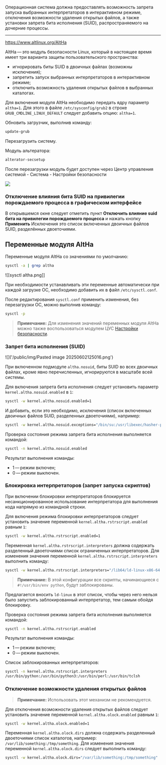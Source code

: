 Операционная система должна предоставлять возможность запрета запуска выбранных интерпретаторов в интерактивном режиме, отключения возможности удаления открытых файлов, а также установки запрета бита исполнения (SUID), распространяемого на дочерние процессы. 

___

https://www.altlinux.org/AltHa

AltHa — это модуль безопасности Linux, который в настоящее время имеет три варианта защиты пользовательского пространства:
- игнорировать биты SUID в двоичных файлах (возможны исключения);
- запретить запуск выбранных интерпретаторов в интерактивном режиме;
- отключить возможность удаления открытых файлов в выбранных каталогах.

Для включения модуля AltHa необходимо передать ядру параметр `altha=1`. Для этого в файле `/etc/sysconfig/grub2` в строке `GRUB_CMDLINE_LINUX_DEFAULT` следует добавить опцию: `altha=1`.

Обновить загрузчик, выполнив команду:

```bash
update-grub
```

Перезагрузить систему. 

Модуль альтератора:

```bash
alterator-secsetup
```

После перезагрузки модуль будет доступен через Центр управления системой - Система - Настройки безопасности

![](/public/img/altha.png)

### Отключение влияния бита SUID на привилегии порождаемого процесса в графическом интерфейсе

В открывшемся окне следует отметить пункт **Отключить влияние suid бита на привилегии порождаемого процесса** и нажать кнопку **Применить**
Исключения это список включенных двоичных файлов SUID, разделённых двоеточиями.

## Переменные модуля AltHa

Переменные модуля AltHa со значениями по умолчанию:

```bash
sysctl -a | grep altha
```

![[sysctl altha.png]]

При необходимости устанавливать эти переменные автоматически при каждой загрузке ОС, необходимо добавить их в файл `/etc/sysctl.conf`.

После редактирования `sysctl.conf` применить изменения, без перезагрузки ОС, можно выполнив команду:

```bash
sysctl -p
```

>**Примечание:** Для изменения значений переменных модуля AltHa можно также воспользоваться модулем ЦУС [Настройки безопасности](https://www.altlinux.org/Alterator-secsetup "Alterator-secsetup").

### Запрет бита исполнения (SUID)

![]('/public/img/Pasted image 20250602125016.png')

При включенном подмодуле `altha.nosuid`, биты SUID во всех двоичных файлах, кроме явно перечисленных, игнорируются в масштабе всей системы.

Для включения запрета бита исполнения следует установить параметр `kernel.altha.nosuid.enabled` в `1`:

```bash
sysctl -w kernel.altha.nosuid.enabled=1
```

И добавить, если это необходимо, исключения (список включенных двоичных файлов SUID, разделенных двоеточиями), например:

```bash
sysctl -w kernel.altha.nosuid.exceptions="/bin/su:/usr/libexec/hasher-priv/hasher-priv"
```

Проверка состояния режима запрета бита исполнения выполняется командой:

```bash
sysctl -n kernel.altha.nosuid.enabled
```

Результат выполнения команды:

- 1 — режим включен;
- 0 — режим выключен.

### Блокировка интерпретаторов (запрет запуска скриптов)

При включении блокировки интерпретаторов блокируется несанкционированное использование интерпретатора для выполнения кода напрямую из командной строки.

Для включения режима блокировки интерпретаторов следует установить значение переменной `kernel.altha.rstrscript.enabled` равным `1`:

```bash
sysctl -w kernel.altha.rstrscript.enabled=1
```

Переменная `kernel.altha.rstrscript.interpreters` должна содержать разделенный двоеточиями список ограниченных интерпретаторов. Для изменения значения переменной `kernel.altha.rstrscript.interpreters` выполнить команду:

```bash
sysctl -w kernel.altha.rstrscript.interpreters="/lib64/ld-linux-x86-64.so.2:/usr/bin/python:/usr/bin/python3:/usr/bin/perl:/usr/bin/tclsh"
```

>**Примечание:** В этой конфигурации все скрипты, начинающиеся с `#!/usr/bin/env python`, будут заблокированы.
  
Предлагается вносить `ld-linux` в этот список, чтобы через него нельзя было запустить заблокированный интерпретатор, тем самым обойдя блокировку.

Проверка состояния режима запрета бита исполнения выполняется командой:

```bash
sysctl -n kernel.altha.rstrscript.enabled
```

Результат выполнения команды:

- 1 — режим включен;
- 0 — режим выключен.

Список заблокированных интерпретаторов:

```bash
sysctl -n kernel.altha.rstrscript.interpreters
/usr/bin/python:/usr/bin/python3:/usr/bin/perl:/usr/bin/tclsh
```

### Отключение возможности удаления открытых файлов

> **Примечание:** Использовать этот механизм не рекомендуется.

Для отключения возможности удаления открытых файлов следует установить значение переменной `kernel.altha.olock.enabled` равным `1`:

```bash
sysctl -w kernel.altha.olock.enabled=1
```

Переменная `kernel.altha.olock.dirs` должна содержать разделенный двоеточиями список каталогов, например: `/var/lib/something:/tmp/something`. Для изменения значения переменной `kernel.altha.olock.dirs` следует выполнить команду:

```bash
sysctl -w kernel.altha.olock.dirs="/var/lib/something:/tmp/something"
```


